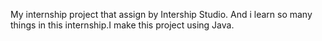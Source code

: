 My internship project that assign by Intership Studio. And i learn so many things in this internship.I make this project using Java.

